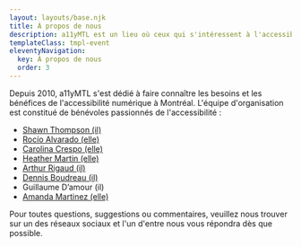 ```yaml
---
layout: layouts/base.njk
title: À propos de nous
description: a11yMTL est un lieu où ceux qui s'intéressent à l'accessibilité numérique peuvent se réunir et apprendre.
templateClass: tmpl-event
eleventyNavigation:
  key: À propos de nous
  order: 3
---
```


Depuis 2010, a11yMTL s'est dédié à faire connaître les besoins et les bénéfices de l'accessibilité numérique à Montréal. L'équipe d'organisation est constitué de bénévoles passionnés de l'accessibilité :

- [Shawn Thompson (il)](https://www.linkedin.com/in/shawn-thompson-aba0159b/)
- [Rocío Alvarado (elle)](https://www.linkedin.com/in/rocioalvarado/)
- [Carolina Crespo (elle)](https://www.linkedin.com/in/carolina-crespo-cpwa-a1a36467/)
- [Heather Martin (elle)](https://www.linkedin.com/in/martinheather/)
- [Arthur Rigaud (il)](https://www.linkedin.com/in/arthurrigaud/)
- [Dennis Boudreau (il)](https://www.linkedin.com/in/dboudreau)
- Guillaume D’amour (il)
- [Amanda Martinez (elle)](https://www.linkedin.com/in/amanda-martinez-b6287889/)

Pour toutes questions, suggestions ou commentaires, veuillez nous trouver sur un des réseaux sociaux et l'un d'entre nous vous répondra dès que possible.
